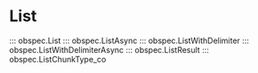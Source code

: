 # List

::: obspec.List
::: obspec.ListAsync
::: obspec.ListWithDelimiter
::: obspec.ListWithDelimiterAsync
::: obspec.ListResult
::: obspec.ListChunkType_co

